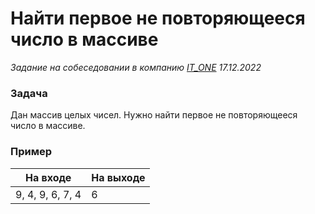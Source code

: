 # Найти первое не повторяющееся число в массиве

_Задание на собеседовании в компанию [IT_ONE](https://www.it-one.ru/) 17.12.2022_

### Задача

Дан массив целых чисел.
Нужно найти первое не повторяющееся число в массиве.

### Пример

| На входе | На выходе |
|-----------------|-----------|
| 9, 4, 9, 6, 7, 4 | 6         |
